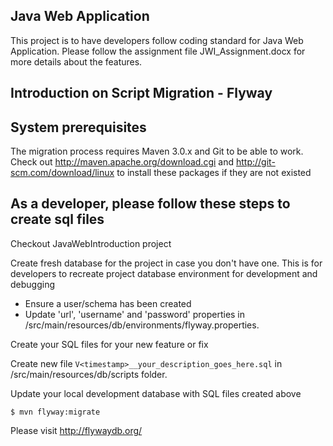 ## Java Web Application
This project is to have developers follow coding standard for Java Web Application. Please follow the assignment file JWI_Assignment.docx for more details about the features.


## Introduction on Script Migration - Flyway
## System prerequisites

The migration process requires Maven 3.0.x and Git to be able to work.
Check out http://maven.apache.org/download.cgi and http://git-scm.com/download/linux to install these packages if they are not existed

## As a developer, please follow these steps to create sql files

Checkout JavaWebIntroduction project

Create fresh database for the project in case you don't have one. This is for developers to recreate project database environment for development and debugging

* Ensure a user/schema has been created
* Update 'url', 'username' and 'password' properties in /src/main/resources/db/environments/flyway.properties.

Create your SQL files for your new feature or fix

Create new file `V<timestamp>__your_description_goes_here.sql` in /src/main/resources/db/scripts folder.

Update your local development database with SQL files created above

```
$ mvn flyway:migrate
```

Please visit http://flywaydb.org/
